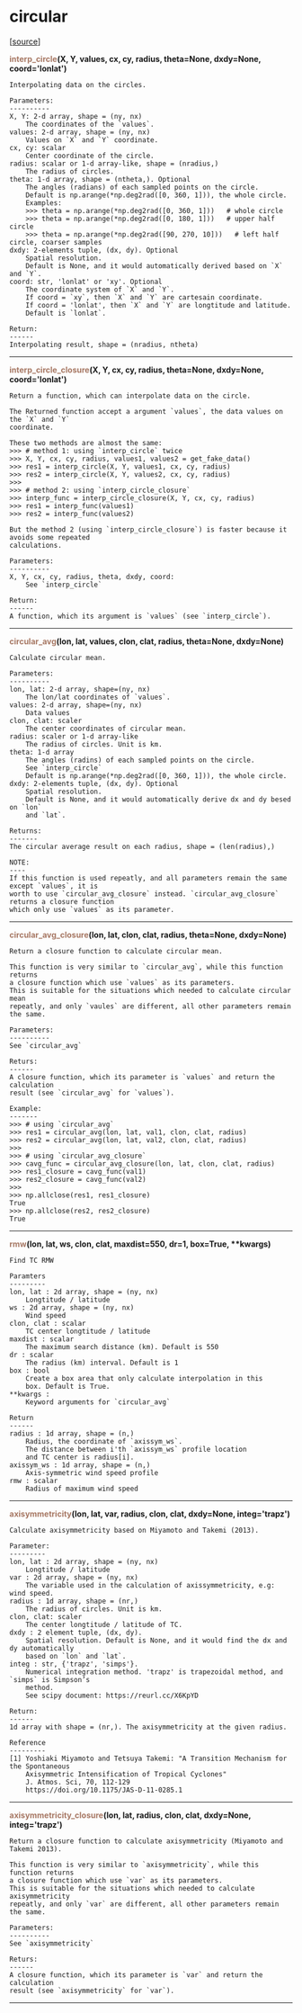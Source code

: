 # circular  

[[source](.././hurricane_tools//circular.py)]  

<span style="color:#a77864">**interp_circle**</span>**(X, Y, values, cx, cy, radius, theta=None, dxdy=None, coord='lonlat')**

    Interpolating data on the circles.
    
    Parameters:
    ----------
    X, Y: 2-d array, shape = (ny, nx)
        The coordinates of the `values`.
    values: 2-d array, shape = (ny, nx)
        Values on `X` and `Y` coordinate.
    cx, cy: scalar
        Center coordinate of the circle.
    radius: scalar or 1-d array-like, shape = (nradius,)
        The radius of circles.
    theta: 1-d array, shape = (ntheta,). Optional
        The angles (radians) of each sampled points on the circle.
        Default is np.arange(*np.deg2rad([0, 360, 1])), the whole circle.
        Examples:
        >>> theta = np.arange(*np.deg2rad([0, 360, 1]))   # whole circle
        >>> theta = np.arange(*np.deg2rad([0, 180, 1]))   # upper half circle
        >>> theta = np.arange(*np.deg2rad([90, 270, 10]))   # left half circle, coarser samples
    dxdy: 2-elements tuple, (dx, dy). Optional
        Spatial resolution. 
        Default is None, and it would automatically derived based on `X` and `Y`.
    coord: str, 'lonlat' or 'xy'. Optional
        The coordinate system of `X` and `Y`.
        If coord = `xy`, then `X` and `Y` are cartesain coordinate.
        If coord = 'lonlat', then `X` and `Y` are longtitude and latitude.
        Default is `lonlat`.       
        
    Return:
    ------
    Interpolating result, shape = (nradius, ntheta)



******
<span style="color:#a77864">**interp_circle_closure**</span>**(X, Y, cx, cy, radius, theta=None, dxdy=None, coord='lonlat')**

    Return a function, which can interpolate data on the circle.
    
    The Returned function accept a argument `values`, the data values on the `X` and `Y`
    coordinate.
    
    These two methods are almost the same:
    >>> # method 1: using `interp_circle` twice
    >>> X, Y, cx, cy, radius, values1, values2 = get_fake_data()
    >>> res1 = interp_circle(X, Y, values1, cx, cy, radius)
    >>> res2 = interp_circle(X, Y, values2, cx, cy, radius)
    >>>
    >>> # method 2: using `interp_circle_closure`
    >>> interp_func = interp_circle_closure(X, Y, cx, cy, radius)
    >>> res1 = interp_func(values1)
    >>> res2 = interp_func(values2)
    
    But the method 2 (using `interp_circle_closure`) is faster because it avoids some repeated 
    calculations.
    
    Parameters:
    ----------
    X, Y, cx, cy, radius, theta, dxdy, coord:
        See `interp_circle`
        
    Return:
    ------
    A function, which its argument is `values` (see `interp_circle`).



******
<span style="color:#a77864">**circular_avg**</span>**(lon, lat, values, clon, clat, radius, theta=None, dxdy=None)**

    Calculate circular mean.
    
    Parameters:
    ----------
    lon, lat: 2-d array, shape=(ny, nx)
        The lon/lat coordinates of `values`.
    values: 2-d array, shape=(ny, nx)
        Data values
    clon, clat: scaler
        The center coordinates of circular mean.
    radius: scaler or 1-d array-like
        The radius of circles. Unit is km.
    theta: 1-d array
        The angles (radins) of each sampled points on the circle.
        See `interp_circle`
        Default is np.arange(*np.deg2rad([0, 360, 1])), the whole circle.
    dxdy: 2-elements tuple, (dx, dy). Optional
        Spatial resolution. 
        Default is None, and it would automatically derive dx and dy besed on `lon`
        and `lat`.
            
    Returns:
    -------
    The circular average result on each radius, shape = (len(radius),)
        
    NOTE:
    ----
    If this function is used repeatly, and all parameters remain the same except `values`, it is 
    worth to use `circular_avg_closure` instead. `circular_avg_closure` returns a closure function
    which only use `values` as its parameter.



******
<span style="color:#a77864">**circular_avg_closure**</span>**(lon, lat, clon, clat, radius, theta=None, dxdy=None)**

    Return a closure function to calculate circular mean.
    
    This function is very similar to `circular_avg`, while this function returns
    a closure function which use `values` as its parameters.
    This is suitable for the situations which needed to calculate circular mean
    repeatly, and only `vaules` are different, all other parameters remain the same.
    
    Parameters:
    ----------
    See `circular_avg`
    
    Returs:
    ------
    A closure function, which its parameter is `values` and return the calculation
    result (see `circular_avg` for `values`).
    
    Example:
    -------
    >>> # using `circular_avg`
    >>> res1 = circular_avg(lon, lat, val1, clon, clat, radius)
    >>> res2 = circular_avg(lon, lat, val2, clon, clat, radius)
    >>> 
    >>> # using `circular_avg_closure`
    >>> cavg_func = circular_avg_closure(lon, lat, clon, clat, radius)
    >>> res1_closure = cavg_func(val1)
    >>> res2_closure = cavg_func(val2)
    >>> 
    >>> np.allclose(res1, res1_closure)
    True
    >>> np.allclose(res2, res2_closure)
    True



******
<span style="color:#a77864">**rmw**</span>**(lon, lat, ws, clon, clat, maxdist=550, dr=1, box=True, \*\*kwargs)**

    Find TC RMW
    
    Paramters
    ---------
    lon, lat : 2d array, shape = (ny, nx)
        Longtitude / latitude
    ws : 2d array, shape = (ny, nx)
        Wind speed
    clon, clat : scalar
        TC center longtitude / latitude
    maxdist : scalar
        The maximum search distance (km). Default is 550
    dr : scalar
        The radius (km) interval. Default is 1
    box : bool
        Create a box area that only calculate interpolation in this
        box. Default is True.
    **kwargs : 
        Keyword arguments for `circular_avg`
        
    Return
    ------
    radius : 1d array, shape = (n,)
        Radius, the coordinate of `axissym_ws`.
        The distance between i'th `axissym_ws` profile location
        and TC center is radius[i].
    axissym_ws : 1d array, shape = (n,)
        Axis-symmetric wind speed profile
    rmw : scalar
        Radius of maximum wind speed



******
<span style="color:#a77864">**axisymmetricity**</span>**(lon, lat, var, radius, clon, clat, dxdy=None, integ='trapz')**

    Calculate axisymmetricity based on Miyamoto and Takemi (2013).
    
    Parameter:
    ---------
    lon, lat : 2d array, shape = (ny, nx)
        Longtitude / latitude
    var : 2d array, shape = (ny, nx)
        The variable used in the calculation of axissymmetricity, e.g: wind speed.
    radius : 1d array, shape = (nr,)
        The radius of circles. Unit is km.
    clon, clat: scaler
        The center longtitude / latitude of TC.
    dxdy : 2 element tuple, (dx, dy).
        Spatial resolution. Default is None, and it would find the dx and dy automatically
        based on `lon` and `lat`.
    integ : str, {'trapz', 'simps'}.
        Numerical integration method. 'trapz' is trapezoidal method, and `simps` is Simpson’s
        method. 
        See scipy document: https://reurl.cc/X6KpYD
        
    Return:
    ------
    1d array with shape = (nr,). The axisymmetricity at the given radius.
    
    Reference
    ---------
    [1] Yoshiaki Miyamoto and Tetsuya Takemi: "A Transition Mechanism for the Spontaneous 
        Axisymmetric Intensification of Tropical Cyclones"
        J. Atmos. Sci, 70, 112-129
        https://doi.org/10.1175/JAS-D-11-0285.1



******
<span style="color:#a77864">**axisymmetricity_closure**</span>**(lon, lat, radius, clon, clat, dxdy=None, integ='trapz')**

    Return a closure function to calculate axisymmetricity (Miyamoto and Takemi 2013).
    
    This function is very similar to `axisymmetricity`, while this function returns
    a closure function which use `var` as its parameters.
    This is suitable for the situations which needed to calculate axisymmetricity
    repeatly, and only `var` are different, all other parameters remain the same.
    
    Parameters:
    ----------
    See `axisymmetricity`
    
    Returs:
    ------
    A closure function, which its parameter is `var` and return the calculation
    result (see `axisymmetricity` for `var`).



******